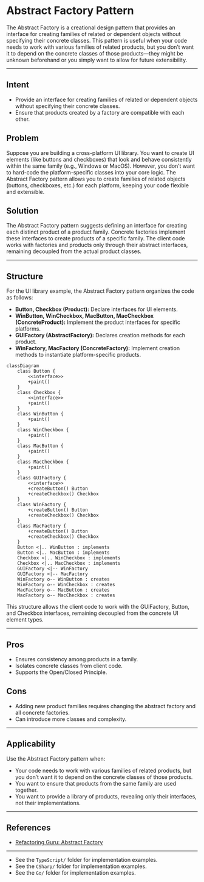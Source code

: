 # Abstract Factory Pattern

The Abstract Factory is a creational design pattern that provides an interface for creating families of related or dependent objects without specifying their concrete classes. This pattern is useful when your code needs to work with various families of related products, but you don’t want it to depend on the concrete classes of those products—they might be unknown beforehand or you simply want to allow for future extensibility.

---

## Intent
- Provide an interface for creating families of related or dependent objects without specifying their concrete classes.
- Ensure that products created by a factory are compatible with each other.

## Problem
Suppose you are building a cross-platform UI library. You want to create UI elements (like buttons and checkboxes) that look and behave consistently within the same family (e.g., Windows or MacOS). However, you don’t want to hard-code the platform-specific classes into your core logic. The Abstract Factory pattern allows you to create families of related objects (buttons, checkboxes, etc.) for each platform, keeping your code flexible and extensible.

## Solution
The Abstract Factory pattern suggests defining an interface for creating each distinct product of a product family. Concrete factories implement these interfaces to create products of a specific family. The client code works with factories and products only through their abstract interfaces, remaining decoupled from the actual product classes.

---

## Structure
For the UI library example, the Abstract Factory pattern organizes the code as follows:

- **Button, Checkbox (Product):** Declare interfaces for UI elements.
- **WinButton, WinCheckbox, MacButton, MacCheckbox (ConcreteProduct):** Implement the product interfaces for specific platforms.
- **GUIFactory (AbstractFactory):** Declares creation methods for each product.
- **WinFactory, MacFactory (ConcreteFactory):** Implement creation methods to instantiate platform-specific products.

```mermaid
classDiagram
    class Button {
        <<interface>>
        +paint()
    }
    class Checkbox {
        <<interface>>
        +paint()
    }
    class WinButton {
        +paint()
    }
    class WinCheckbox {
        +paint()
    }
    class MacButton {
        +paint()
    }
    class MacCheckbox {
        +paint()
    }
    class GUIFactory {
        <<interface>>
        +createButton() Button
        +createCheckbox() Checkbox
    }
    class WinFactory {
        +createButton() Button
        +createCheckbox() Checkbox
    }
    class MacFactory {
        +createButton() Button
        +createCheckbox() Checkbox
    }
    Button <|.. WinButton : implements
    Button <|.. MacButton : implements
    Checkbox <|.. WinCheckbox : implements
    Checkbox <|.. MacCheckbox : implements
    GUIFactory <|-- WinFactory
    GUIFactory <|-- MacFactory
    WinFactory o-- WinButton : creates
    WinFactory o-- WinCheckbox : creates
    MacFactory o-- MacButton : creates
    MacFactory o-- MacCheckbox : creates
```

This structure allows the client code to work with the GUIFactory, Button, and Checkbox interfaces, remaining decoupled from the concrete UI element types.

---

## Pros
- Ensures consistency among products in a family.
- Isolates concrete classes from client code.
- Supports the Open/Closed Principle.

## Cons
- Adding new product families requires changing the abstract factory and all concrete factories.
- Can introduce more classes and complexity.

---

## Applicability
Use the Abstract Factory pattern when:
- Your code needs to work with various families of related products, but you don’t want it to depend on the concrete classes of those products.
- You want to ensure that products from the same family are used together.
- You want to provide a library of products, revealing only their interfaces, not their implementations.

---

## References
- [Refactoring Guru: Abstract Factory](https://refactoring.guru/design-patterns/abstract-factory)
---

* See the `TypeScript/` folder for implementation examples.
* See the `CSharp/` folder for implementation examples.
* See the `Go/` folder for implementation examples.
